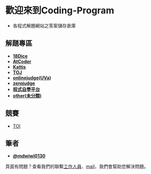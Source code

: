 # 歡迎來到Coding-Program

- 各程式解題網站之答案儲存倉庫

## 解題專區
- **[18Dice](https://github.com/mdwiwi0130/coding-program/tree/18dice)**
- **[AtCoder](https://github.com/mdwiwi0130/coding-program/tree/AtCoder)**
- **[Kattis](https://github.com/mdwiwi0130/coding-program/tree/Kattis)**
- **[TOJ](https://github.com/mdwiwi0130/coding-program/tree/TOJ)**
- **[onlinejudge(UVa)](https://github.com/mdwiwi0130/coding-program/tree/onlinejudge(UVa))**
- **[zerojudge](https://github.com/mdwiwi0130/coding-program/tree/zerojudge)**
- **[程式自學平台](https://github.com/mdwiwi0130/coding-program/tree/%E7%A8%8B%E5%BC%8F%E8%87%AA%E5%AD%B8%E5%B9%B3%E5%8F%B0)**
- **[other(未分類)](https://github.com/mdwiwi0130/coding-program/tree/other)**

## 競賽
- [TOI](https://github.com/mdwiwi0130/coding-program/tree/TOI)

## 筆者
- **[@mdwiwi0130](https://github.com/mdwiwi0130)**

頁面有問題？查看我們的聯繫[工作人員](https://www.facebook.com/profile.php?id=100010246299107)、[mail](mdwiwi0130@gmail.com)，我們會幫助您解決問題。
